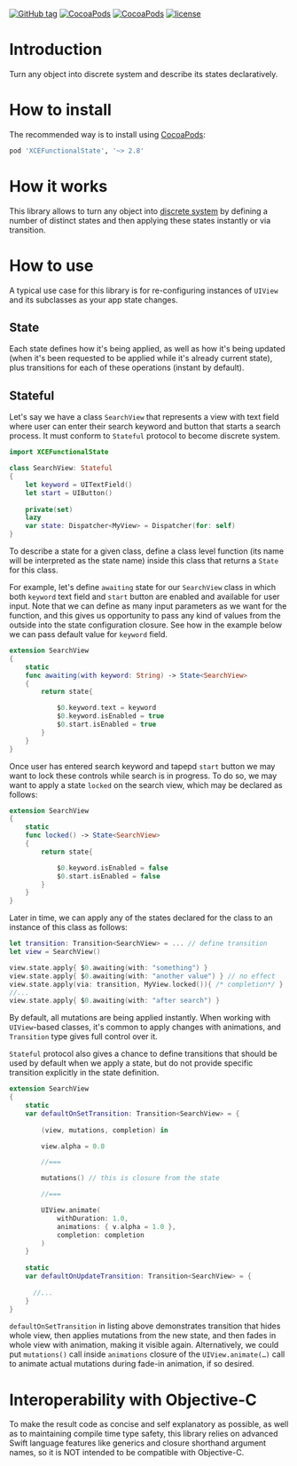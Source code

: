 [![GitHub tag](https://img.shields.io/github/tag/XCEssentials/FunctionalState.svg)](https://github.com/XCEssentials/FunctionalState/releases)
[![CocoaPods](https://img.shields.io/cocoapods/v/XCEFunctionalState.svg)](https://cocoapods.org/?q=XCEFunctionalState)
[![CocoaPods](https://img.shields.io/cocoapods/p/XCEFunctionalState.svg)](https://cocoapods.org/?q=XCEFunctionalState)
[![license](https://img.shields.io/github/license/XCEssentials/FunctionalState.svg)](https://opensource.org/licenses/MIT)

# Introduction

Turn any object into discrete system and describe its states declaratively.



# How to install

The recommended way is to install using [CocoaPods](https://cocoapods.org/?q=XCEFunctionalState):

```ruby
pod 'XCEFunctionalState', '~> 2.8'
```



# How it works

This library allows to turn any object into [discrete system](https://en.wikipedia.org/wiki/Discrete_system) by defining a number of distinct states and then applying these states instantly or via transition.



# How to use

A typical use case for this library is for re-configuring instances of `UIView` and its subclasses as your app state changes.



## State

Each state defines how it's being applied, as well as how it's being updated (when it's been requested to be applied while it's already current state), plus transitions for each of these operations (instant by default).



## Stateful

Let's say we have a class `SearchView` that represents a view with text field where user can enter their search keyword and button that starts a search process. It must conform to `Stateful` protocol to become discrete system.

```swift
import XCEFunctionalState

class SearchView: Stateful
{
    let keyword = UITextField()
    let start = UIButton()
    
    private(set)
    lazy
    var state: Dispatcher<MyView> = Dispatcher(for: self)
}
```

To describe a state for a given class, define a class level function (its name will be interpreted as the state name) inside this class that returns a `State` for this class.

For example, let's define `awaiting` state for our `SearchView` class in which both `keyword` text field and `start` button are enabled and available for user input. Note that we can define as many input parameters as we want for the function, and this gives us opportunity to pass any kind of values from the outside into the state configuration closure. See how in the example below we can pass default value for `keyword` field.

```swift
extension SearchView
{
    static
    func awaiting(with keyword: String) -> State<SearchView>
    {
        return state{

            $0.keyword.text = keyword
            $0.keyword.isEnabled = true
            $0.start.isEnabled = true
        }
    }
}
```

Once user has entered search keyword and tapepd `start` button we may want to lock these controls while search is in progress. To do so, we may want to apply a state `locked` on the search view, which may be declared as follows:

```swift
extension SearchView
{
    static
    func locked() -> State<SearchView>
    {
        return state{

            $0.keyword.isEnabled = false
            $0.start.isEnabled = false
        }
    }
}
```

Later in time, we can apply any of the states declared for the class to an instance of this class as follows:

```swift
let transition: Transition<SearchView> = ... // define transition
let view = SearchView()

view.state.apply{ $0.awaiting(with: "something") }
view.state.apply{ $0.awaiting(with: "another value") } // no effect
view.state.apply(via: transition, MyView.locked()){ /* completion*/ }
//...
view.state.apply{ $0.awaiting(with: "after search") }
```

By default, all mutations are being applied instantly. When working with `UIView`-based classes, it's common to apply changes with animations, and `Transition` type gives full control over it.

`Stateful` protocol also gives a chance to define transitions that should be used by default when we apply a state, but do not provide specific transition explicitly in the state definition.

```swift
extension SearchView
{
    static
    var defaultOnSetTransition: Transition<SearchView> = {
    	
    	(view, mutations, completion) in

        view.alpha = 0.0

        //===

        mutations() // this is closure from the state

        //===

        UIView.animate(
        	withDuration: 1.0,
            animations: { v.alpha = 1.0 },
            completion: completion
        )
    }
    
    static
    var defaultOnUpdateTransition: Transition<SearchView> = {
      
      //...
    }
}
```

`defaultOnSetTransition` in listing above demonstrates transition that hides whole view, then applies mutations from the new state, and then fades in whole view with animation, making it visible again. Alternatively, we could put `mutations()` call inside `animations` closure of the `UIView.animate(…)` call to animate actual mutations during fade-in animation, if so desired.

# Interoperability with Objective-C

To make the result code as concise and self explanatory as possible, as well as to maintaining compile time type safety, this library relies on advanced Swift language features like generics and closure shorthand argument names, so it is NOT intended to be compatible with Objective-C.